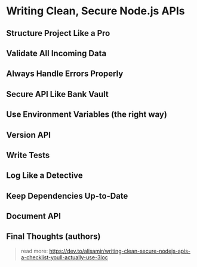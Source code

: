 # Writing Clean, Secure Node.js APIs

## Structure Project Like a Pro
## Validate All Incoming Data
## Always Handle Errors Properly
## Secure API Like Bank Vault
## Use Environment Variables (the right way)
## Version API
## Write Tests 
## Log Like a Detective
## Keep Dependencies Up-to-Date
## Document API
## Final Thoughts (authors)

> read more: https://dev.to/alisamir/writing-clean-secure-nodejs-apis-a-checklist-youll-actually-use-3loc 